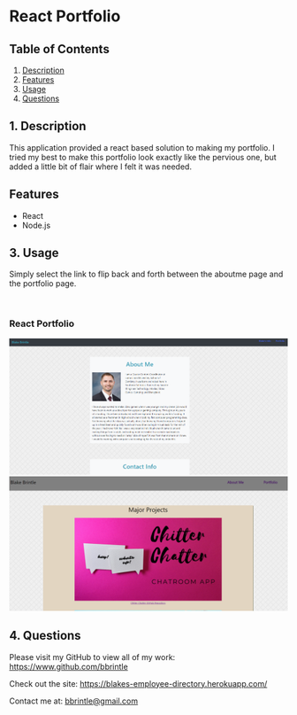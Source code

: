 # React Portfolio

## Table of Contents
1. [ Description ](#desc)
2. [ Features ](#features)
3. [ Usage ](#usage)
4. [ Questions ](#quest)
    
<a name="desc"></a>
## 1. Description
This application provided a react based solution to making my portfolio. I tried my best to make this portfolio look exactly like the pervious one, but added a little bit of flair where I felt it was needed.

<a name="features"></a>
## Features

* React
* Node.js

    
<a name="usage"></a>
## 3. Usage
Simply select the link to flip back and forth between the aboutme page and the portfolio page.

<br>
<h3>React Portfolio</h3>
<img src="./public/Images/MainPage.PNG">
<br>
<img src="./public/Images/PortfolioPage.PNG">
<br>


<a name="quest"></a>
## 4. Questions
Please visit my GitHub to view all of my work:
https://www.github.com/bbrintle 

Check out the site:
https://blakes-employee-directory.herokuapp.com/

Contact me at: bbrintle@gmail.com